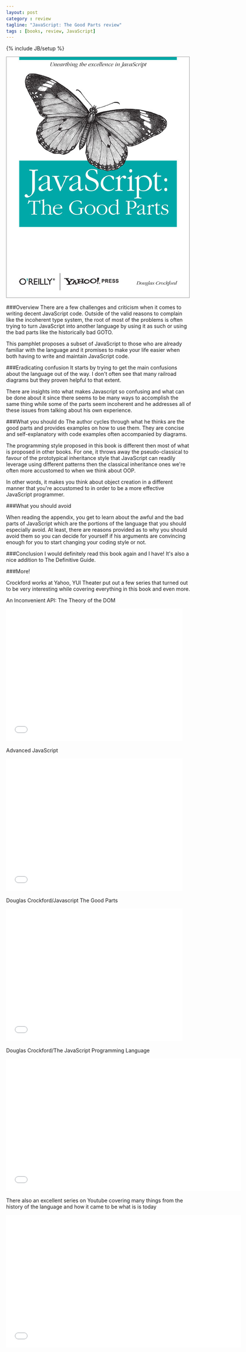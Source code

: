 ```yaml
---
layout: post
category : review
tagline: "JavaScript: The Good Parts review"
tags : [books, review, JavaScript]
---
```

{% include JB/setup %}

![JavaScript: The Good Parts](/assets/img/reviews/javascript-the-good-parts.jpg)

###Overview
There are a few challenges and criticism when it comes to writing decent JavaScript code. Outside of the valid reasons
to complain like the incoherent type system, the root of most of the problems is often trying to turn JavaScript into
another language by using it as such or using the bad parts like the historically bad GOTO.

This pamphlet proposes a subset of JavaScript to those who are already familiar with the language and it promises to make
your life easier when both having to write and maintain JavaScript code.

###Eradicating confusion
It starts by trying to get the main confusions about the language out of the way. I don't often see that many railroad
diagrams but they proven helpful to that extent.

There are insights into what makes Javascript so confusing and what can be done about it since there seems to be many ways
to accomplish the same thing while some of the parts seem incoherent and he addresses all of these issues from talking
about his own experience.

###What you should do
The author cycles through what he thinks are the good parts and provides examples on how to use them. They are concise
and self-explanatory with code examples often accompanied by diagrams.

The programming style proposed in this book is different then most of what is proposed in other books. For one, it
throws away the pseudo-classical to favour of the prototypical inheritance style that JavaScript can readily leverage using
different patterns then the classical inheritance ones we're often more accustomed to when we think about OOP.

In other words, it makes you think about object creation in a different manner that you're accustomed to in order to be
a more effective JavaScript programmer.

###What you should avoid

When reading the appendix, you get to learn about the awful and the bad parts of JavaScript which are the portions of
the language that you should especially avoid. At least, there are reasons provided as to why you should avoid them so
you can decide for yourself if his arguments are convincing enough for you to start changing your coding style or not.

###Conclusion
I would definitely read this book again and I have! It's also a nice addition to The Definitive Guide.

###More!

Crockford works at Yahoo, YUI Theater put out a few series that turned out to be very interesting while covering everything
in this book and even more.

An Inconvenient API: The Theory of the DOM

<iframe width="480" height="360" src="//www.youtube.com/embed/Y2Y0U-2qJMs?rel=0" frameborder="0" allowfullscreen></iframe>

Advanced JavaScript

<iframe width="480" height="360" src="//www.youtube.com/embed/DwYPG6vreJg?rel=0" frameborder="0" allowfullscreen></iframe>

Douglas Crockford/Javascript The Good Parts
<iframe width="480" height="360" src="//www.youtube.com/embed/_DKkVvOt6dk?rel=0" frameborder="0" allowfullscreen></iframe>

Douglas Crockford/The JavaScript Programming Language

<iframe width="640" height="360" src="//www.youtube.com/embed/v2ifWcnQs6M?list=PL5586336C26BDB324" frameborder="0" allowfullscreen></iframe>

There also an excellent series on Youtube covering many things from the history of the language and how it came to be
what is is today

<iframe width="640" height="360" src="//www.youtube.com/embed/JxAXlJEmNMg?list=PL7664379246A246CB" frameborder="0" allowfullscreen></iframe>